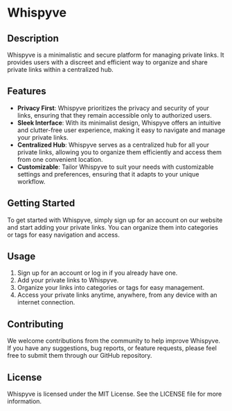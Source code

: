 

# Whispyve

## Description
Whispyve is a minimalistic and secure platform for managing private links. It provides users with a discreet and efficient way to organize and share private links within a centralized hub.

## Features
- **Privacy First**: Whispyve prioritizes the privacy and security of your links, ensuring that they remain accessible only to authorized users.
- **Sleek Interface**: With its minimalist design, Whispyve offers an intuitive and clutter-free user experience, making it easy to navigate and manage your private links.
- **Centralized Hub**: Whispyve serves as a centralized hub for all your private links, allowing you to organize them efficiently and access them from one convenient location.
- **Customizable**: Tailor Whispyve to suit your needs with customizable settings and preferences, ensuring that it adapts to your unique workflow.

## Getting Started
To get started with Whispyve, simply sign up for an account on our website and start adding your private links. You can organize them into categories or tags for easy navigation and access.

## Usage
1. Sign up for an account or log in if you already have one.
2. Add your private links to Whispyve.
3. Organize your links into categories or tags for easy management.
4. Access your private links anytime, anywhere, from any device with an internet connection.

## Contributing
We welcome contributions from the community to help improve Whispyve. If you have any suggestions, bug reports, or feature requests, please feel free to submit them through our GitHub repository.

## License
Whispyve is licensed under the MIT License. See the LICENSE file for more information.
